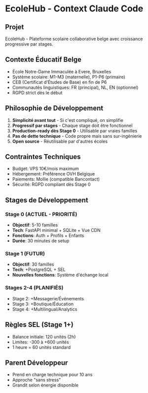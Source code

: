 # EcoleHub - Context Claude Code

## Projet
EcoleHub - Plateforme scolaire collaborative belge avec croissance progressive par stages.

## Contexte Éducatif Belge
- École Notre-Dame Immaculée à Evere, Bruxelles
- Système scolaire: M1-M3 (maternelle), P1-P6 (primaire)
- CEB (Certificat d'Études de Base) en fin de P6
- Communautés linguistiques: FR (principal), NL, EN (optionnel)
- RGPD strict dès le début

## Philosophie de Développement
1. **Simplicité avant tout** - Si c'est compliqué, on simplifie
2. **Progressif par stages** - Chaque stage doit être fonctionnel
3. **Production-ready dès Stage 0** - Utilisable par vraies familles
4. **Pas de dette technique** - Code propre mais sans sur-ingénierie
5. **Open source** - Réutilisable par d'autres écoles

## Contraintes Techniques
- Budget: VPS 10€/mois maximum
- Hébergement: Préférence OVH Belgique
- Paiements: Mollie (compatible Bancontact)
- Sécurité: RGPD compliant dès Stage 0

## Stages de Développement

### Stage 0 (ACTUEL - PRIORITÉ) 
- **Objectif**: 5-10 familles
- **Tech**: FastAPI minimal + SQLite + Vue CDN
- **Fonctions**: Auth + Profils + Enfants
- **Durée**: 30 minutes de setup

### Stage 1 (FUTUR)
- **Objectif**: 30 familles 
- **Tech**: +PostgreSQL + SEL
- **Nouvelles fonctions**: Système d'échange local

### Stages 2-4 (PLANIFIÉS)
- Stage 2: +Messagerie/Événements
- Stage 3: +Boutique/Éducation  
- Stage 4: +Multilingual/Analytics

## Règles SEL (Stage 1+)
- Balance initiale: 120 unités (2h)
- Limites: -300 à +600 unités
- 1 heure = 60 unités standard

## Parent Développeur
- Prend en charge technique pour 10 ans
- Approche "sans stress"
- Grandit selon énergie disponible